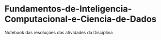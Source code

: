 # Fundamentos-de-Inteligencia-Computacional-e-Ciencia-de-Dados

Notebook das resoluções das atividades da Disciplina
